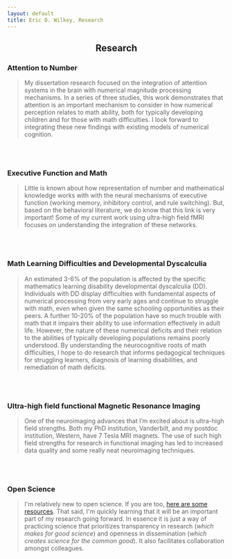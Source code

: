 ```yaml
---
layout: default
title: Eric D. Wilkey, Research
---
```


<meta name="viewport" content="width=device-width, initial-scale=1.0">
<h2><center>Research</center></h2>

### Attention to Number
> My dissertation research focused on the integration of attention systems in the brain with numerical magnitude processing mechanisms. In a series of three studies, this work demonstrates that attention is an important mechanism to consider in how numerical perception relates to math ability, both for typically developing children and for those with math difficulties. I look forward to integrating these new findings with existing models of numerical cognition.
<br>
<br>

### Executive Function and Math
> Little is known about how representation of number and mathematical knowledge works with with the neural mechanisms of executive function (working memory, inhibitory control, and rule switching). But, based on the behavioral literature, we do know that this link is very important! Some of my current work using ultra-high field fMRI focuses on understanding the integration of these networks.
<br>
<br>

### Math Learning Difficulties and Developmental Dyscalculia
> An estimated 3-6% of the population is affected by the specific mathematics learning disability developmental dyscalculia (DD). Individuals with DD display difficulties with fundamental aspects of numerical processing from very early ages and continue to struggle with math, even when given the same schooling opportunities as their peers. A further 10-20% of the population have so much trouble with math that it impairs their ability to use information effectively in adult life. However, the nature of these numerical deficits and their relation to the abilities of typically developing populations remains poorly understood. By understanding the neurocognitive roots of math difficulties, I hope to do research that informs pedagogical techniques for struggling learners, diagnosis of learning disabilities, and remediation of math deficits.
<br>
<br>

### Ultra-high field functional Magnetic Resonance Imaging
> One of the neuroimaging advances that I’m excited about is ultra-high field strengths. Both my PhD institution, Vanderbilt, and my postdoc institution, Western, have 7 Tesla MRI magnets. The use of such high field strengths for research in functional imaging has led to increased data quality and some really neat neuroimaging techniques. 
<br>
<br>

### Open Science
> I'm relatively new to open science. If you are too, [here are some resources](https://opensciencemooc.eu/). That said, I'm quickly learning that it will be an important part of my research going forward. In essence it is just a way of practicing science that prioritizes transparency in research (_which makes for good science_) and openness in dissemination (_which creates science for the common good_). It also facilitates collaboration amongst colleagues.
